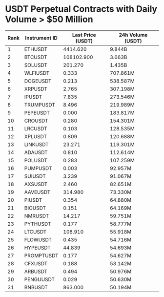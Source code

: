 # USDT Perpetual Contracts with Daily Volume > $50 Million

| Rank | Instrument ID | Last Price (USDT) | 24h Volume (USDT) |
|------|---------------|-------------------|-------------------|
| 1 | ETHUSDT | 4414.620 | 9.844B |
| 2 | BTCUSDT | 108102.900 | 3.663B |
| 3 | SOLUSDT | 201.270 | 1.435B |
| 4 | WLFIUSDT | 0.333 | 707.861M |
| 5 | DOGEUSDT | 0.213 | 538.587M |
| 6 | XRPUSDT | 2.765 | 307.198M |
| 7 | IPUSDT | 7.835 | 273.546M |
| 8 | TRUMPUSDT | 8.496 | 219.989M |
| 9 | PEPEUSDT | 0.000 | 183.817M |
| 10 | CROUSDT | 0.280 | 154.301M |
| 11 | LRCUSDT | 0.103 | 128.535M |
| 12 | XPLUSDT | 0.809 | 120.688M |
| 13 | LINKUSDT | 23.271 | 119.301M |
| 14 | ADAUSDT | 0.810 | 112.614M |
| 15 | POLUSDT | 0.283 | 107.259M |
| 16 | PUMPUSDT | 0.003 | 92.957M |
| 17 | SUIUSDT | 3.239 | 91.067M |
| 18 | AXSUSDT | 2.460 | 82.651M |
| 19 | AAVEUSDT | 314.980 | 73.330M |
| 20 | PIUSDT | 0.354 | 64.880M |
| 21 | BIOUSDT | 0.151 | 64.169M |
| 22 | NMRUSDT | 14.217 | 59.751M |
| 23 | PYTHUSDT | 0.177 | 58.777M |
| 24 | LTCUSDT | 108.910 | 55.918M |
| 25 | FLOWUSDT | 0.435 | 54.716M |
| 26 | HYPEUSDT | 44.839 | 54.693M |
| 27 | PROMPTUSDT | 0.177 | 54.627M |
| 28 | CFXUSDT | 0.188 | 53.142M |
| 29 | ARBUSDT | 0.494 | 50.976M |
| 30 | PENGUUSDT | 0.029 | 50.630M |
| 31 | BNBUSDT | 863.000 | 50.194M |
